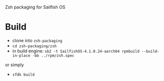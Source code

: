 Zsh packaging for Sailfish OS

# Build

- clone into `zsh-packaging`
- `cd zsh-packaging/zsh`
- in build engine: `sb2 -t SailfishOS-4.1.0.24-aarch64 rpmbuild --build-in-place -bb ../rpm/zsh.spec`

or simply

- `sfdk build`


